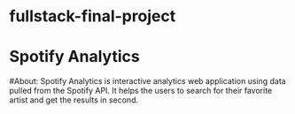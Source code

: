 # fullstack-final-project
# Spotify Analytics

#About:
Spotify Analytics is interactive analytics web application using data pulled from the Spotify API. It helps the users to search for their favorite artist and get the results in second. 
